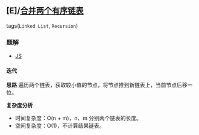 ## [E]/[合并两个有序链表](https://leetcode-cn.com/problems/merge-two-sorted-lists/)
tags(`Linked List`, `Recursion`)

### 题解
+ [JS](../../ts/128/21.js)

#### 迭代
**思路**
遍历两个链表，获取较小值的节点，将节点推到新链表上，当前节点后移一位。

**复杂度分析**
+ 时间复杂度：O(n + m)，n、m 分别两个链表的长度。
+ 空间复杂度：O(1)，不计算结果链表。